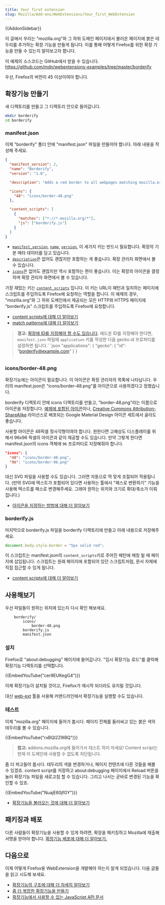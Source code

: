 ```yaml
---
title: Your first extension
slug: Mozilla/Add-ons/WebExtensions/Your_first_WebExtension
---
```


{{AddonSidebar}}

이 글에서 우리는 "mozilla.org"와 그 하위 도메인 페이지에서 불러온 페이지에 붉은 테두리를 추가하는 확장 기능을 만들게 됩니다. 이를 통해 어떻게 Firefox를 위한 확장 기능을 만들 수 있는지 알아보고자 합니다.

이 예제의 소스코드는 GitHub에서 받을 수 있습니다.
<https://github.com/mdn/webextensions-examples/tree/master/borderify>

우선, Firefox의 버전이 45 이상이여야 합니다.

## 확장기능 만들기

새 디렉토리를 만들고 그 디렉토리 안으로 들어갑니다.

```bash
mkdir borderify
cd borderify
```

### manifest.json

이제 "borderify" 폴더 안에 "manifest.json" 파일을 만들어야 합니다. 아래 내용을 작성해 주세요.

```json
{
  "manifest_version": 2,
  "name": "Borderify",
  "version": "1.0",

  "description": "Adds a red border to all webpages matching mozilla.org.",

  "icons": {
    "48": "icons/border-48.png"
  },

  "content_scripts": [
    {
      "matches": ["*://*.mozilla.org/*"],
      "js": ["borderify.js"]
    }
  ]
}
```

- [`manifest_version`](/en-US/Add-ons/WebExtensions/manifest.json/manifest_version), [`name`](/en-US/Add-ons/WebExtensions/manifest.json/name), [`version`](/en-US/Add-ons/WebExtensions/manifest.json/version), 이 세가지 키는 반드시 필요합니다. 확장의 기본 메타 데이터를 담고 있습니다.
- [`description`](/en-US/Add-ons/WebExtensions/manifest.json/description)은 없어도 괜찮지만 포함하는 게 좋습니다. 확장 관리자 화면에서 볼 수 있습니다.
- [`icons`](/en-US/Add-ons/WebExtensions/manifest.json/icons)은 없어도 괜찮지만 역시 포함하는 편이 좋습니다. 이는 확장의 아이콘을 결정하며 확장 관리자 화면에서 볼 수 있습니다.

가장 재밌는 키는 [`content_scripts`](/en-US/Add-ons/WebExtensions/manifest.json/content_scripts) 입니다. 이 키는 URL이 패턴과 일치하는 페이지에 스크립트를 주입하도록 Firefox에 요청하는 역할을 합니다. 이 예제의 경우, "mozilla.org"와 그 하위 도메인에서 제공되는 모든 HTTP와 HTTPS 페이지에 "borderify.js" 스크립트를 주입하도록 Firefox에 요청합니다.

- [content scripts에 대해 더 알아보기](/en-US/Add-ons/WebExtensions/Content_scripts)
- [match patterns에 대해 더 알아보기](/en-US/Add-ons/WebExtensions/Match_patterns)

> **경고:** [확장에 ID를 지정해야 할 수도 있습니다](/en-US/Add-ons/WebExtensions/WebExtensions_and_the_Add-on_ID#When_do_you_need_an_Add-on_ID). 애드온 ID를 지정해야 한다면, `manifest.json` 파일에 `application` 키를 작성한 다음 gecko.id 프로퍼티를 설정하면 됩니다.```json
> "applications": {
> "gecko": {
> "id": "borderify@example.com"
> }
> }
>
> ```
>
> ```

### icons/border-48.png

확장기능에는 아이콘이 필요합니다. 이 아이콘은 확장 관리자의 목록에 나타납니다. 우리의 manifest.json은 "icons/border-48.png"를 아이콘으로 사용하겠다고 정했습니다.

borderify 디렉토리 안에 icons 디렉토리를 만들고, "border-48.png"라는 이름으로 아이콘을 저장합니다. [예제에 포함된 아이콘](https://github.com/mdn/webextensions-examples/blob/master/borderify/icons/border-48.png)이나, [Creative Commons Attribution-ShareAlike](https://creativecommons.org/licenses/by-sa/3.0/) 라이선스로 배포되는 Google Material Design 아이콘 세트에서 골라도 좋습니다.

사용할 아이콘은 48픽셀 정사각형이여야 합니다. 원한다면 고해상도 디스플레이를 위해서 96x96 픽셀의 아이콘과 같이 제공할 수도 있습니다. 만약 그렇게 한다면 manifest.json의 icons 객체에 `96` 프로퍼티로 지정해줘야 합니다.

```json
"icons": {
  "48": "icons/border-48.png",
  "96": "icons/border-96.png"
}
```

대신 SVG 파일을 사용할 수도 있습니다. 그러면 자동으로 딱 맞게 조절되어 적용됩니다. (만약 SVG에 텍스트가 포함되어 있다면 사용하는 툴에서 "패스로 변환하기" 기능을 사용해 텍스트를 패스로 변경해주세요. 그래야 원하는 위치와 크기로 확대/축소가 이뤄집니다.)

- [아이콘을 지정하는 방법에 대해 더 알아보기](/en-US/Add-ons/WebExtensions/manifest.json/icons)

### borderify.js

마지막으로 borderify.js 파일을 borderify 디렉토리에 만들고 아래 내용으로 저장해주세요.

```js
document.body.style.border = "5px solid red";
```

이 스크립트는 manifest.json의 `content_scripts`키로 주어진 패턴에 매칭 될 때 페이지에 삽입됩니다. 스크립트는 원래 페이지에 포함되어 있던 스크립트처럼, 문서 자체에 직접 접근할 수 있게 됩니다.

- [content scripts에 대해 더 알아보기](/en-US/Add-ons/WebExtensions/Content_scripts)

## 사용해보기

우선 파일들이 원하는 위치에 있는지 다시 확인 해보세요.

```
    borderify/
        icons/
            border-48.png
        borderify.js
        manifest.json
```

### 설치

Firefox로 "about:debugging" 페이지에 들어갑니다. "임시 확장기능 로드"를 클릭해 확장기능 디렉토리를 선택합니다.

{{EmbedYouTube("cer9EUKegG4")}}

이제 확장기능이 설치될 것이고, Firefox가 재시작 되더라도 유지될 것입니다.

대신 [web-ext](/ko/docs/Mozilla/Add-ons/WebExtensions/Getting_started_with_web-ext) 툴을 사용해 커맨드라인에서 확장기능을 실행할 수도 있습니다.

### 테스트

이제 "mozilla.org" 페이지에 들어가 봅시다. 페이지 전체를 둘러싸고 있는 붉은 색의 테두리를 볼 수 있습니다.

{{EmbedYouTube("rxBQl2Z9IBQ")}}

> **참고:** addons.mozilla.org에 들어가서 테스트 하지 마세요! Content script는 현재 이 도메인에 사용할 수 없도록 차단됩니다.

좀 더 파고들어 봅시다. 테두리의 색을 변경하거나, 페이지 컨텐츠에 다른 것들을 해볼 수 있겠죠. content script를 저장하고 about:debugging 페이지에서 Reload 버튼을 눌러 확장기능 파일을 새로고침 할 수 있습니다. 그리고 나서는 곧바로 변경된 기능을 확인할 수 있죠.

{{EmbedYouTube("NuajE60jfGY")}}

- [확장기능을 불러오는 것에 대해 더 알아보기](/en-US/Add-ons/WebExtensions/Temporary_Installation_in_Firefox)

## 패키징과 배포

다른 사람들이 확장기능을 사용할 수 있게 하려면, 확장을 패키징하고 Mozilla에 제출해 서명을 받아야 합니다. [확장기능 배포에 대해 더 알아보기.](/ko/docs/Mozilla/Add-ons/WebExtensions/Publishing_your_WebExtension)

## 다음으로

이제 어떻게 Firefox용 WebExtension을 개발해야 하는지 알게 되었습니다. 다음 글들을 읽고 시도해 보세요.

- [확장기능의 구조에 대해 더 자세히 알아보기](/en-US/Add-ons/WebExtensions/Anatomy_of_a_WebExtension)
- [좀 더 복잡한 확장기능을 만들기](/en-US/Add-ons/WebExtensions/Your_second_WebExtension)
- [확장기능에서 사용할 수 있는 JavaScript API 문서](/en-US/Add-ons/WebExtensions/API)
